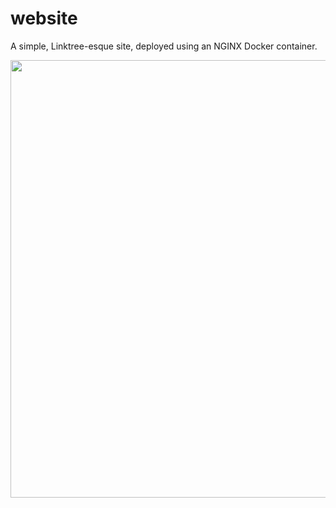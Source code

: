 # website

A simple, Linktree-esque site, deployed using an NGINX Docker container.

<img src="https://i.imgur.com/S7dohCw.gif" align="center" height="700px">